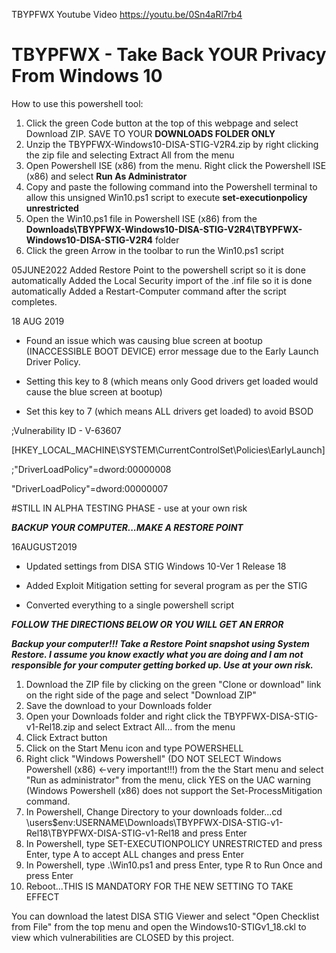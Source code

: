 TBYPFWX Youtube Video
https://youtu.be/0Sn4aRl7rb4

# TBYPFWX - Take Back YOUR Privacy From Windows 10

How to use this powershell tool:
1) Click the green Code button at the top of this webpage and select Download ZIP.  SAVE TO YOUR **DOWNLOADS FOLDER ONLY**
2) Unzip the TBYPFWX-Windows10-DISA-STIG-V2R4.zip by right clicking the zip file and selecting Extract All from the menu
3) Open Powershell ISE (x86) from the menu.  Right click the Powershell ISE (x86) and select **Run As Administrator**
4) Copy and paste the following command into the Powershell terminal to allow this unsigned Win10.ps1 script to execute **set-executionpolicy unrestricted**
5) Open the Win10.ps1 file in Powershell ISE (x86) from the **Downloads\TBYPFWX-Windows10-DISA-STIG-V2R4\TBYPFWX-Windows10-DISA-STIG-V2R4** folder
6) Click the green Arrow in the toolbar to run the Win10.ps1 script


05JUNE2022
Added Restore Point to the powershell script so it is done automatically
Added the Local Security import of the .inf file so it is done automatically
Added a Restart-Computer command after the script completes.


18 AUG 2019

- Found an issue which was causing blue screen at bootup (INACCESSIBLE BOOT DEVICE) error message due to the Early Launch Driver Policy.

- Setting this key to 8 (which means only Good drivers get loaded would cause the blue screen at bootup)

- Set this key to 7 (which means ALL drivers get loaded) to avoid BSOD

;Vulnerability ID - V-63607

[HKEY_LOCAL_MACHINE\SYSTEM\CurrentControlSet\Policies\EarlyLaunch]

;"DriverLoadPolicy"=dword:00000008

"DriverLoadPolicy"=dword:00000007

#STILL IN ALPHA TESTING PHASE - use at your own risk


***BACKUP YOUR COMPUTER...MAKE A RESTORE POINT***

16AUGUST2019

- Updated settings from DISA STIG Windows 10-Ver 1 Release 18 
              
- Added Exploit Mitigation setting for several program as per the STIG
              
- Converted everything to a single powershell script

***FOLLOW THE DIRECTIONS BELOW OR YOU WILL GET AN ERROR***
              
***Backup your computer!!!  Take a Restore Point snapshot using System Restore.  I assume you know exactly what you are doing and I am not responsible for your computer getting borked up.  Use at your own risk.***

1) Download the ZIP file by clicking on the green "Clone or download" link on the right side of the page and select "Download ZIP"
2) Save the download to your Downloads folder
3) Open your Downloads folder and right click the TBYPFWX-DISA-STIG-v1-Rel18.zip and select Extract All... from the menu
4) Click Extract button
5) Click on the Start Menu icon and type POWERSHELL
6) Right click "Windows Powershell" (DO NOT SELECT Windows Powershell (x86) <-very important!!!) from the the Start menu and select "Run as administrator" from the menu, click YES on the UAC warning (Windows Powershell (x86) does not support the Set-ProcessMitigation command.
7) In Powershell, Change Directory to your downloads folder...cd \users\$env:USERNAME\Downloads\TBYPFWX-DISA-STIG-v1-Rel18\TBYPFWX-DISA-STIG-v1-Rel18 and press Enter
8) In Powershell, type SET-EXECUTIONPOLICY UNRESTRICTED and press Enter, type A to accept ALL changes and press Enter
9) In Powershell, type .\Win10.ps1 and press Enter, type R to Run Once and press Enter
10) Reboot...THIS IS MANDATORY FOR THE NEW SETTING TO TAKE EFFECT

You can download the latest DISA STIG Viewer and select "Open Checklist from File" from the top menu and open the Windows10-STIGv1_18.ckl to view which vulnerabilities are CLOSED by this project.
